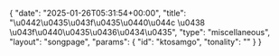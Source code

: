 {
    "date": "2025-01-26T05:31:54+00:00",
    "title": "\u0442\u0435\u043f\u0435\u0440\u044c \u0438 \u043f\u0440\u0435\u0436\u0434\u0435",
    "type": "miscellaneous",
    "layout": "songpage",
    "params": {
        "id": "ktosamgo",
        "tonality": ""
    }
}